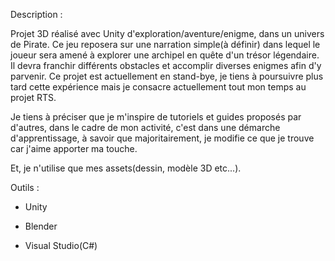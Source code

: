Description :

Projet 3D réalisé avec Unity d'exploration/aventure/enigme, dans un univers de Pirate.
Ce jeu reposera sur une narration simple(à définir) dans lequel le joueur sera amené à explorer une archipel en quête d'un trésor légendaire. Il devra franchir différents obstacles et accomplir diverses enigmes afin d'y parvenir.
Ce projet est actuellement en stand-bye, je tiens à poursuivre plus tard cette expérience mais je consacre actuellement tout mon temps au projet RTS.

Je tiens à préciser que je m'inspire de tutoriels et guides proposés par d'autres, dans le cadre de mon activité, c'est dans une démarche d'apprentissage, à savoir que majoritairement, je modifie ce que je trouve car j'aime apporter ma touche. 

Et, je n'utilise que mes assets(dessin, modèle 3D etc...).

Outils :

- Unity

- Blender

- Visual Studio(C#)


